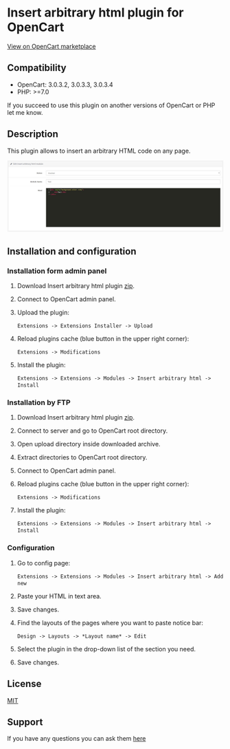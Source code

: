 # Insert arbitrary html plugin for OpenCart

[View on OpenCart marketplace](https://www.opencart.com/index.php?route=marketplace/extension/info&extension_id=38006)

## Compatibility

* OpenCart: 3.0.3.2, 3.0.3.3, 3.0.3.4
* PHP: >=7.0

If you succeed to use this plugin on another versions of OpenCart or PHP let me know.

## Description

This plugin allows to insert an arbitrary HTML code on any page.

![ScreenShot](./docs/img/screenshot.jpg)

## Installation and configuration

### Installation form admin panel

1. Download Insert arbitrary html plugin [zip](./Insert-arbitrary-html.ocmod.zip).

2. Connect to OpenCart admin panel.

3. Upload the plugin:

    ```
    Extensions -> Extensions Installer -> Upload
    ```

4. Reload plugins cache (blue button in the upper right corner):

   ```
   Extensions -> Modifications
   ```

5. Install the plugin:

    ```
    Extensions -> Extensions -> Modules -> Insert arbitrary html -> Install
    ```

### Installation by FTP

1. Download Insert arbitrary html plugin [zip](./Insert-arbitrary-html.ocmod.zip).

2. Connect to server and go to OpenCart root directory.

3. Open upload directory inside downloaded archive.

4. Extract directories to OpenCart root directory.

5. Connect to OpenCart admin panel.

6. Reload plugins cache (blue button in the upper right corner):

    ```
    Extensions -> Modifications
    ```

7. Install the plugin:

    ```
    Extensions -> Extensions -> Modules -> Insert arbitrary html -> Install
    ```

### Configuration

1. Go to config page:

    ```
    Extensions -> Extensions -> Modules -> Insert arbitrary html -> Add new
    ```

2. Paste your HTML in text area.

3. Save changes.

4. Find the layouts of the pages where you want to paste notice bar:

    ```
    Design -> Layouts -> *Layout name* -> Edit
    ```

5. Select the plugin in the drop-down list of the section you need.

6. Save changes.

## License

[MIT](https://github.com/overvis/opencart-plugins/blob/master/LICENSE)

## Support

If you have any questions you can ask them [here](https://github.com/overvis/opencart-plugins/issues)
